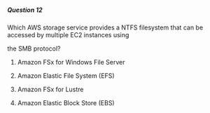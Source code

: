 ##### Question 12

Which AWS storage service provides a NTFS filesystem that can be accessed by
multiple EC2 instances using

the SMB protocol?

1. Amazon FSx for Windows File Server

2. Amazon Elastic File System (EFS)

3. Amazon FSx for Lustre

4. Amazon Elastic Block Store (EBS)

